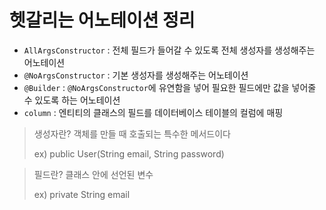 # 헷갈리는 어노테이션 정리

- ``AllArgsConstructor`` : 전체 필드가 들어갈 수 있도록 전체 생성자를 생성해주는 어노테이션
- ``@NoArgsConstructor`` : 기본 생성자를 생성해주는 어노테이션
- ``@Builder`` : ``@NoArgsConstructor``에 유연함을 넣어 필요한 필드에만 값을 넣어줄 수 있도록 하는 어노테이션
- ``column`` : 엔티티의 클래스의 필드를 데이터베이스 테이블의 컬럼에 매핑

> 생성자란? 객체를 만들 때 호출되는 특수한 메서드이다
>
> ex) public User(String email, String password)

> 필드란? 클래스 안에 선언된 변수
>
> ex) private String email